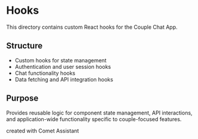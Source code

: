 # Hooks

This directory contains custom React hooks for the Couple Chat App.

## Structure

- Custom hooks for state management
- Authentication and user session hooks
- Chat functionality hooks
- Data fetching and API integration hooks

## Purpose

Provides reusable logic for component state management, API interactions, and application-wide functionality specific to couple-focused features.

created with Comet Assistant
